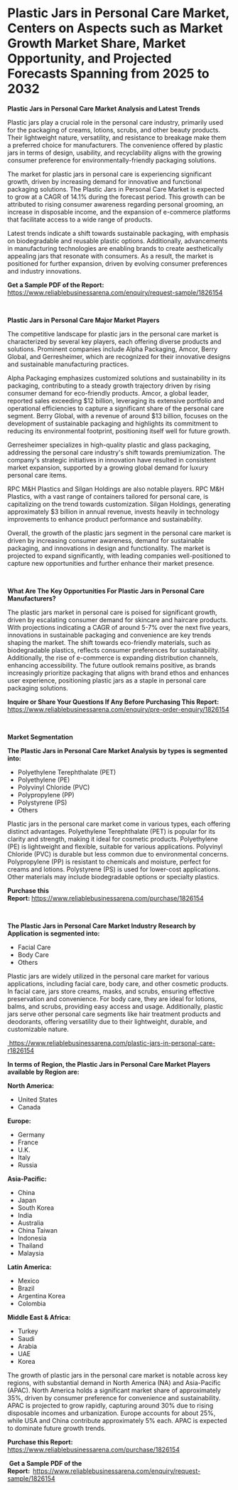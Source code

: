 <p><h1>Plastic Jars in Personal Care Market, Centers on Aspects such as Market Growth Market Share, Market Opportunity, and Projected Forecasts Spanning from 2025 to 2032</h1></p><p><strong>Plastic Jars in Personal Care Market Analysis and Latest Trends</strong></p>
<p><p>Plastic jars play a crucial role in the personal care industry, primarily used for the packaging of creams, lotions, scrubs, and other beauty products. Their lightweight nature, versatility, and resistance to breakage make them a preferred choice for manufacturers. The convenience offered by plastic jars in terms of design, usability, and recyclability aligns with the growing consumer preference for environmentally-friendly packaging solutions.</p><p>The market for plastic jars in personal care is experiencing significant growth, driven by increasing demand for innovative and functional packaging solutions. The Plastic Jars in Personal Care Market is expected to grow at a CAGR of 14.1% during the forecast period. This growth can be attributed to rising consumer awareness regarding personal grooming, an increase in disposable income, and the expansion of e-commerce platforms that facilitate access to a wide range of products.</p><p>Latest trends indicate a shift towards sustainable packaging, with emphasis on biodegradable and reusable plastic options. Additionally, advancements in manufacturing technologies are enabling brands to create aesthetically appealing jars that resonate with consumers. As a result, the market is positioned for further expansion, driven by evolving consumer preferences and industry innovations.</p></p>
<p><strong>Get a Sample PDF of the Report:&nbsp;</strong> <a href="https://www.reliablebusinessarena.com/enquiry/request-sample/1826154?utm_campaign=2680&utm_medium=2&utm_source=Github&utm_content=ia&utm_term=15042025&utm_id=plastic-jars-in-personal-care">https://www.reliablebusinessarena.com/enquiry/request-sample/1826154</a></p>
<p>&nbsp;</p>
<p><strong>Plastic Jars in Personal Care Major Market Players</strong></p>
<p><p>The competitive landscape for plastic jars in the personal care market is characterized by several key players, each offering diverse products and solutions. Prominent companies include Alpha Packaging, Amcor, Berry Global, and Gerresheimer, which are recognized for their innovative designs and sustainable manufacturing practices. </p><p>Alpha Packaging emphasizes customized solutions and sustainability in its packaging, contributing to a steady growth trajectory driven by rising consumer demand for eco-friendly products. Amcor, a global leader, reported sales exceeding $12 billion, leveraging its extensive portfolio and operational efficiencies to capture a significant share of the personal care segment. Berry Global, with a revenue of around $13 billion, focuses on the development of sustainable packaging and highlights its commitment to reducing its environmental footprint, positioning itself well for future growth.</p><p>Gerresheimer specializes in high-quality plastic and glass packaging, addressing the personal care industry's shift towards premiumization. The company's strategic initiatives in innovation have resulted in consistent market expansion, supported by a growing global demand for luxury personal care items.</p><p>RPC M&H Plastics and Silgan Holdings are also notable players. RPC M&H Plastics, with a vast range of containers tailored for personal care, is capitalizing on the trend towards customization. Silgan Holdings, generating approximately $3 billion in annual revenue, invests heavily in technology improvements to enhance product performance and sustainability.</p><p>Overall, the growth of the plastic jars segment in the personal care market is driven by increasing consumer awareness, demand for sustainable packaging, and innovations in design and functionality. The market is projected to expand significantly, with leading companies well-positioned to capture new opportunities and further enhance their market presence.</p></p>
<p>&nbsp;</p>
<p><strong>What Are The Key Opportunities For Plastic Jars in Personal Care Manufacturers?</strong></p>
<p><p>The plastic jars market in personal care is poised for significant growth, driven by escalating consumer demand for skincare and haircare products. With projections indicating a CAGR of around 5-7% over the next five years, innovations in sustainable packaging and convenience are key trends shaping the market. The shift towards eco-friendly materials, such as biodegradable plastics, reflects consumer preferences for sustainability. Additionally, the rise of e-commerce is expanding distribution channels, enhancing accessibility. The future outlook remains positive, as brands increasingly prioritize packaging that aligns with brand ethos and enhances user experience, positioning plastic jars as a staple in personal care packaging solutions.</p></p>
<p><strong>Inquire or Share Your Questions If Any Before Purchasing This Report:</strong> <a href="https://www.reliablebusinessarena.com/enquiry/pre-order-enquiry/1826154?utm_campaign=2680&utm_medium=2&utm_source=Github&utm_content=ia&utm_term=15042025&utm_id=plastic-jars-in-personal-care">https://www.reliablebusinessarena.com/enquiry/pre-order-enquiry/1826154</a></p>
<p>&nbsp;</p>
<p><strong>Market Segmentation</strong></p>
<p><strong>The Plastic Jars in Personal Care Market Analysis by types is segmented into:</strong></p>
<p><ul><li>Polyethylene Terephthalate (PET)</li><li>Polyethylene (PE)</li><li>Polyvinyl Chloride (PVC)</li><li>Polypropylene (PP)</li><li>Polystyrene (PS)</li><li>Others</li></ul></p>
<p><p>Plastic jars in the personal care market come in various types, each offering distinct advantages. Polyethylene Terephthalate (PET) is popular for its clarity and strength, making it ideal for cosmetic products. Polyethylene (PE) is lightweight and flexible, suitable for various applications. Polyvinyl Chloride (PVC) is durable but less common due to environmental concerns. Polypropylene (PP) is resistant to chemicals and moisture, perfect for creams and lotions. Polystyrene (PS) is used for lower-cost applications. Other materials may include biodegradable options or specialty plastics.</p></p>
<p><strong>Purchase this Report:&nbsp;</strong><a href="https://www.reliablebusinessarena.com/purchase/1826154?utm_campaign=2680&utm_medium=2&utm_source=Github&utm_content=ia&utm_term=15042025&utm_id=plastic-jars-in-personal-care">https://www.reliablebusinessarena.com/purchase/1826154</a></p>
<p>&nbsp;</p>
<p><strong>The Plastic Jars in Personal Care Market Industry Research by Application is segmented into:</strong></p>
<p><ul><li>Facial Care</li><li>Body Care</li><li>Others</li></ul></p>
<p><p>Plastic jars are widely utilized in the personal care market for various applications, including facial care, body care, and other cosmetic products. In facial care, jars store creams, masks, and scrubs, ensuring effective preservation and convenience. For body care, they are ideal for lotions, balms, and scrubs, providing easy access and usage. Additionally, plastic jars serve other personal care segments like hair treatment products and deodorants, offering versatility due to their lightweight, durable, and customizable nature.</p></p>
<p><a href="https://www.reliablebusinessarena.com/plastic-jars-in-personal-care-r1826154?utm_campaign=2680&utm_medium=2&utm_source=Github&utm_content=ia&utm_term=15042025&utm_id=plastic-jars-in-personal-care">&nbsp;https://www.reliablebusinessarena.com/plastic-jars-in-personal-care-r1826154</a></p>
<p><strong>In terms of Region, the Plastic Jars in Personal Care Market Players available by Region are:</strong></p>
<p>
    <p> <strong> North America: </strong>
        <ul>
            <li>United States</li>
            <li>Canada</li>
        </ul>
        </p> 
    <p> <strong> Europe: </strong>
        <ul>
            <li>Germany</li>
            <li>France</li>
            <li>U.K.</li>
            <li>Italy</li>
            <li>Russia</li>
        </ul>
        </p> 
    <p> <strong> Asia-Pacific: </strong>
        <ul>
            <li>China</li>
            <li>Japan</li>
            <li>South Korea</li>
            <li>India</li>
            <li>Australia</li>
            <li>China Taiwan</li>
            <li>Indonesia</li>
            <li>Thailand</li>
            <li>Malaysia</li>
        </ul>
        </p> 
    <p> <strong> Latin America: </strong>
        <ul>
            <li>Mexico</li>
            <li>Brazil</li>
            <li>Argentina Korea</li>
            <li>Colombia</li>
        </ul>
        </p> 
    <p> <strong> Middle East & Africa: </strong>
        <ul>
            <li>Turkey</li>
            <li>Saudi</li>
            <li>Arabia</li>
            <li>UAE</li>
            <li>Korea</li>
        </ul>
    </p>
    </p>
<p><p>The growth of plastic jars in the personal care market is notable across key regions, with substantial demand in North America (NA) and Asia-Pacific (APAC). North America holds a significant market share of approximately 35%, driven by consumer preference for convenience and sustainability. APAC is projected to grow rapidly, capturing around 30% due to rising disposable incomes and urbanization. Europe accounts for about 25%, while USA and China contribute approximately 5% each. APAC is expected to dominate future growth trends.</p></p>
<p><strong>Purchase this Report: </strong><a href="https://www.reliablebusinessarena.com/purchase/1826154?utm_campaign=2680&utm_medium=2&utm_source=Github&utm_content=ia&utm_term=15042025&utm_id=plastic-jars-in-personal-care">https://www.reliablebusinessarena.com/purchase/1826154</a></p>
<p>&nbsp;<strong>Get a Sample PDF of the Report:&nbsp;&nbsp;</strong><a href="https://www.reliablebusinessarena.com/enquiry/request-sample/1826154?utm_campaign=2680&utm_medium=2&utm_source=Github&utm_content=ia&utm_term=15042025&utm_id=plastic-jars-in-personal-care">https://www.reliablebusinessarena.com/enquiry/request-sample/1826154</a></p>
<p><strong></strong></p>
<p><p></p><p></p><p></p></p>
